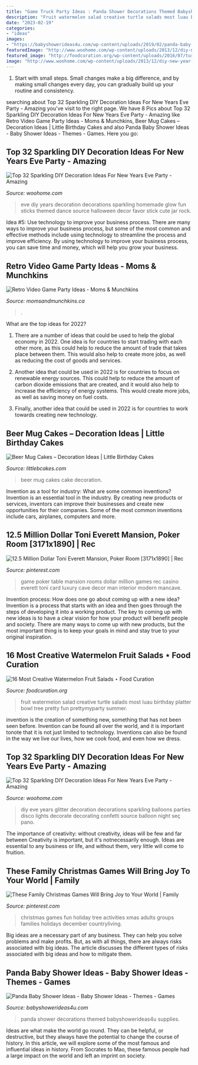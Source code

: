 ```yaml
---
title: "Game Truck Party Ideas : Panda Shower Decorations Themed Babyshowerideas4u Supplies"
description: "Fruit watermelon salad creative turtle salads most luau birthday platter bowl tree pretty fun prettymyparty summer"
date: "2023-02-19"
categories:
- "ideas"
images:
- "https://babyshowerideas4u.com/wp-content/uploads/2019/02/panda-baby-shower-supplies-and-decors-600x843-1.jpg"
featuredImage: "http://www.woohome.com/wp-content/uploads/2013/12/diy-new-year-eve-decorations-20.jpg"
featured_image: "http://foodcuration.org/wp-content/uploads/2016/07/turtle-fruit-salad.jpg"
image: "http://www.woohome.com/wp-content/uploads/2013/12/diy-new-year-eve-decorations-20.jpg"
---
```



1. Start with small steps. Small changes make a big difference, and by making small changes every day, you can gradually build up your routine and consistency.

	

		
searching about Top 32 Sparkling DIY Decoration Ideas For New Years Eve Party - Amazing you've visit to the right page. We have 8 Pics about Top 32 Sparkling DIY Decoration Ideas For New Years Eve Party - Amazing like Retro Video Game Party Ideas - Moms &amp; Munchkins, Beer Mug Cakes – Decoration Ideas | Little Birthday Cakes and also Panda Baby Shower Ideas - Baby Shower Ideas - Themes - Games. Here you go:
		
    
## Top 32 Sparkling DIY Decoration Ideas For New Years Eve Party - Amazing

<img loading=lazy src="http://www.woohome.com/wp-content/uploads/2013/12/diy-new-year-eve-decorations-20.jpg" onerror="this.onerror=null;this.src='https://tse4.mm.bing.net/th?id=OIP.o9Nc2ChZElrNrT0siW87FQHaLE&amp;pid=15.1';" alt="Top 32 Sparkling DIY Decoration Ideas For New Years Eve Party - Amazing">

_Source: woohome.com_

>eve diy years decoration decorations sparkling homemade glow fun sticks themed dance source halloween decor favor stick cute jar rock. 

	

Idea #5: Use technology to improve your business process.
There are many ways to improve your business process, but some of the most common and effective methods include using technology to streamline the process and improve efficiency. By using technology to improve your business process, you can save time and money, which will help you grow your business.

    
## Retro Video Game Party Ideas - Moms &amp; Munchkins

<img loading=lazy src="https://www.momsandmunchkins.ca/wp-content/uploads/2015/04/video-game-party-food-m.jpg" onerror="this.onerror=null;this.src='https://tse4.mm.bing.net/th?id=OIP.37cpABLYWwAsz2rBGuDktAHaLH&amp;pid=15.1';" alt="Retro Video Game Party Ideas - Moms &amp; Munchkins">

_Source: momsandmunchkins.ca_

>. 

	

What are the top ideas for 2022?
1. There are a number of ideas that could be used to help the global economy in 2022. One idea is for countries to start trading with each other more, as this could help to reduce the amount of trade that takes place between them. This would also help to create more jobs, as well as reducing the cost of goods and services.
2. Another idea that could be used in 2022 is for countries to focus on renewable energy sources. This could help to reduce the amount of carbon dioxide emissions that are created, and it would also help to increase the efficiency of energy systems. This would create more jobs, as well as saving money on fuel costs.

3. Finally, another idea that could be used in 2022 is for countries to work towards creating new technology.

    
## Beer Mug Cakes – Decoration Ideas | Little Birthday Cakes

<img loading=lazy src="http://www.littlebcakes.com/wp-content/uploads/2014/02/Beer-Mug-Cakes-993x1024.jpg" onerror="this.onerror=null;this.src='https://tse4.mm.bing.net/th?id=OIP.McUVRECREx_0JR_V0CrydgHaHo&amp;pid=15.1';" alt="Beer Mug Cakes – Decoration Ideas | Little Birthday Cakes">

_Source: littlebcakes.com_

>beer mug cakes cake decoration. 

	

Invention as a tool for industry: What are some common inventions?
Invention is an essential tool in the industry. By creating new products or services, inventors can improve their businesses and create new opportunities for their companies. Some of the most common inventions include cars, airplanes, computers and more.

    
## 12.5 Million Dollar Toni Everett Mansion, Poker Room [3171x1890] | Rec

<img loading=lazy src="https://i.pinimg.com/736x/47/92/7c/47927cc27869d7ead0946e60b7f05949--rec-rooms-game-rooms.jpg" onerror="this.onerror=null;this.src='https://tse2.mm.bing.net/th?id=OIP.fc6fEhNET6KiWv3fxONiMgHaEa&amp;pid=15.1';" alt="12.5 Million Dollar Toni Everett Mansion, Poker Room [3171x1890] | Rec">

_Source: pinterest.com_

>game poker table mansion rooms dollar million games rec casino everett toni card luxury cave decor man interior modern mancave. 

	

Invention process: How does one go about coming up with a new idea?
Invention is a process that starts with an idea and then goes through the steps of developing it into a working product. The key to coming up with new ideas is to have a clear vision for how your product will benefit people and society. There are many ways to come up with new products, but the most important thing is to keep your goals in mind and stay true to your original inspiration.

    
## 16 Most Creative Watermelon Fruit Salads ⋆ Food Curation

<img loading=lazy src="http://foodcuration.org/wp-content/uploads/2016/07/turtle-fruit-salad.jpg" onerror="this.onerror=null;this.src='https://tse4.mm.bing.net/th?id=OIP.wWkBZgBq2n_G2I5cLhpE_QHaLH&amp;pid=15.1';" alt="16 Most Creative Watermelon Fruit Salads ⋆ Food Curation">

_Source: foodcuration.org_

>fruit watermelon salad creative turtle salads most luau birthday platter bowl tree pretty fun prettymyparty summer. 

	

invention is the creation of something new, something that has not been seen before. Invention can be found all over the world, and it is important tonote that it is not just limited to technology. Inventions can also be found in the way we live our lives, how we cook food, and even how we dress.

    
## Top 32 Sparkling DIY Decoration Ideas For New Years Eve Party - Amazing

<img loading=lazy src="http://www.woohome.com/wp-content/uploads/2013/12/diy-new-year-eve-decorations-16-2.jpg" onerror="this.onerror=null;this.src='https://tse4.mm.bing.net/th?id=OIP.o598cfSnBrZRtR62dIQiIAHaRC&amp;pid=15.1';" alt="Top 32 Sparkling DIY Decoration Ideas For New Years Eve Party - Amazing">

_Source: woohome.com_

>diy eve years glitter decoration decorations sparkling balloons parties disco lights decorate decorating confetti source balloon night seç pano. 

	

The importance of creativity: without creativity, ideas will be few and far between
Creativity is important, but it's notnecessarily enough. Ideas are essential to any business or life, and without them, very little will come to fruition.

    
## These Family Christmas Games Will Bring Joy To Your World | Family

<img loading=lazy src="https://i.pinimg.com/736x/28/96/dd/2896dd920c626769600c0648d318e6d1.jpg" onerror="this.onerror=null;this.src='https://tse1.mm.bing.net/th?id=OIP.IxSSK5J_lQbQdZuPcfpFlgHaLH&amp;pid=15.1';" alt="These Family Christmas Games Will Bring Joy to Your World | Family">

_Source: pinterest.com_

>christmas games fun holiday tree activities xmas adults groups families holidays december countryliving. 

	

Big ideas are a necessary part of any business. They can help you solve problems and make profits. But, as with all things, there are always risks associated with big ideas. The article discusses the different types of risks associated with big ideas and how to mitigate them.

    
## Panda Baby Shower Ideas - Baby Shower Ideas - Themes - Games

<img loading=lazy src="https://babyshowerideas4u.com/wp-content/uploads/2019/02/panda-baby-shower-supplies-and-decors-600x843-1.jpg" onerror="this.onerror=null;this.src='https://tse3.mm.bing.net/th?id=OIP.FBps9ywrrQ-LBf92nshPQwHaKZ&amp;pid=15.1';" alt="Panda Baby Shower Ideas - Baby Shower Ideas - Themes - Games">

_Source: babyshowerideas4u.com_

>panda shower decorations themed babyshowerideas4u supplies. 

	

Ideas are what make the world go round. They can be helpful, or destructive, but they always have the potential to change the course of history. In this article, we will explore some of the most famous and influential ideas in history. From Socrates to Mao, these famous people had a large impact on the world and left an imprint on society.


